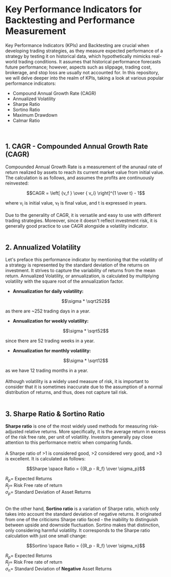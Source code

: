 # Key Performance Indicators for Backtesting and Performance Measurement

Key Performance Indicators (KPIs) and Backtesting are crucial when developing trading strategies, as they measure expected performance of a strategy by testing it on historical data, which hypothetically mimicks real-world trading conditions. It assumes that historical performance forecasts future performance; however, aspects such as slippage, trading cost, brokerage, and stop loss are usually not accounted for. In this repository, we will delve deeper into the realm of KPIs, taking a look at various popular performance indicators:
- Compound Annual Growth Rate (CAGR)
- Annualized Volatility
- Sharpe Ratio
- Sortino Ratio
- Maximum Drawdown
- Calmar Ratio
<br />

## 1. CAGR - Compounded Annual Growth Rate (CAGR)

Compounded Annual Growth Rate is a measurement of the anunaul rate of return realized by assets to reach its current market value from initial value. The calculation is as follows, and assumes the profits are continuously reinvested:
```math
CAGR = \left[ {v_f } \over { v_i} \right]^{1 \over t} - 1
```
where v<sub>i</sub> is initial value, v<sub>f</sub> is final value, and t is expressed in years. <br /><br />
Due to the generality of CAGR, it is versatile and easy to use with different trading strategies. Moreover, since it doesn't reflect investment risk, it is generally good practice to use CAGR alongside a volatility indicator.
<br /><br />

## 2. Annualized Volatility

Let's preface this performance indicator by mentioning that the volatility of a strategy is represented by the standard deviation of the returns on investment. It strives to capture the variability of returns from the mean return. Annualized Volatility, or annualization, is calculated by multiplying volatility with the square root of the annualization factor. 
- **Annualization for daily volatility:**
```math
\sigma * \sqrt252
```
as there are ~252 trading days in a year.
- **Annualization for weekly volatility:**
```math
\sigma * \sqrt52
```
since there are 52 trading weeks in a year.
- **Annualization for monthly volatility:**
```math
\sigma * \sqrt12
```
as we have 12 trading months in a year.<br /><br />
Although volatility is a widely used measure of risk, it is important to consider that it is sometimes inaccurate due to the assumption of a normal distribution of returns, and thus, does not capture tail risk. 
<br /><br />

## 3. Sharpe Ratio & Sortino Ratio

**Sharpe ratio** is one of the most widely used methods for measuring risk-adjusted relative returns. More specifically, it is the average return in excess of the risk free rate, per unit of volatility. Investors generally pay close attention to this performance metric when comparing funds. <br /><br />
A Sharpe ratio of >1 is considered good, >2 considered very good, and >3 is excellent. It is calculated as follows: <br />
```math
Sharpe \space Ratio = {{R_p - R_f} \over \sigma_p}
```
$R_p =$ Expected Returns <br />
$R_f =$ Risk Free rate of return <br />
$\sigma_p =$ Standard Deviation of Asset Returns<br /><br />

On the other hand, **Sortino ratio** is a variation of Sharpe ratio, which only takes into account the standard deviation of negative returns. It originated from one of the criticisms Sharpe ratio faced - the inability to distinguish between upside and downside fluctuation. Sortino makes that distinction, only considering harmful volatility. It corresponds to the Sharpe ratio calculation with just one small change:
```math
Sortino \space Ratio = {{R_p - R_f} \over \sigma_n}
```
$R_p =$ Expected Returns <br />
$R_f =$ Risk Free rate of return <br />
$\sigma_n =$ Standard Deviation of **Negative** Asset Returns<br /><br />

